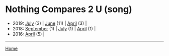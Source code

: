# Nothing Compares 2 U (song)

  * 2019: 
      [July](./nothing-compares-2-u-song-2019-07.md) (3) | 
      [June](./nothing-compares-2-u-song-2019-06.md) (11) | 
      [April](./nothing-compares-2-u-song-2019-04.md) (3) | 
  * 2018: 
      [September](./nothing-compares-2-u-song-2018-09.md) (1) | 
      [July](./nothing-compares-2-u-song-2018-07.md) (1) | 
      [April](./nothing-compares-2-u-song-2018-04.md) (1) | 
  * 2016: 
      [April](./nothing-compares-2-u-song-2016-04.md) (5) | 

----

[Home](../)
